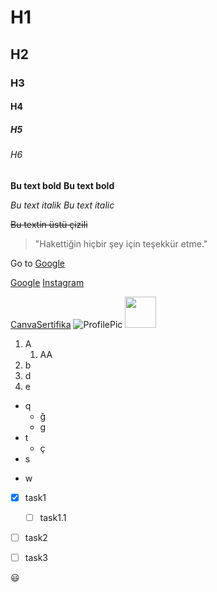 <!-- Headers-->
# H1
## H2 
### H3
#### H4
##### H5
###### H6
<!-- Bold-->
**Bu text bold**
__Bu text bold__

<!-- Italic-->
*Bu text italik*
_Bu text italic_

<!-- strikethrough-->
~~Bu textin üstü çizili~~
<!-- Quoting alıntılama-->
>"Hakettiğin hiçbir şey  için teşekkür etme."

<!-- Links-->
Go to [Google](https:/google.com)

<!-- Genelde sayfanın en altında değişken tanımlanır -->
[Google](https:/www.google.com)
[Instagram](https:/www.instagram.com)
<!--Images-->
[CanvaSertifika](https://1drv.ms/i/s!AverIy__bpWTxGgDv7NUqarXrOxB?e=RIXeee)
![ProfilePic](https://1drv.ms/i/s!AverIy__bpWTrBRjbLiOc6k7Hxfc?e=FUjcdO)
<img src="https://1drv.ms/i/s!AverIy__bpWTrBRjbLiOc6k7Hxfc?e=FUjcdO" width="50" and height="50">
<!-- Lists-->
1. A
    1. AA
2. b
3. d
4. e

<!-- unordered lists-->
* q
  * ğ
  * g
* t
  * ç
* s
- w
<!-- Task Lists-->
-[x] task1
    -[ ] task1.1
- [ ] task2
- [ ] task3


<!-- Emoji--> 
:smiley:




```Python
```




